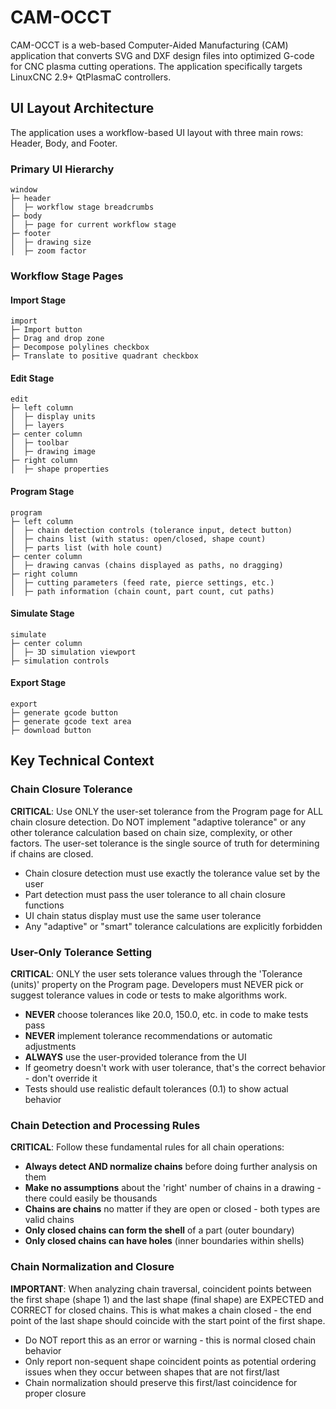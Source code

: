 # CAM-OCCT

CAM-OCCT is a web-based Computer-Aided Manufacturing (CAM) application that converts SVG and DXF design files into optimized G-code for CNC plasma cutting operations. The application specifically targets LinuxCNC 2.9+ QtPlasmaC controllers.

## UI Layout Architecture

The application uses a workflow-based UI layout with three main rows: Header, Body, and Footer.

### Primary UI Hierarchy

```
window
├─ header
│  ├─ workflow stage breadcrumbs
├─ body
│  ├─ page for current workflow stage
├─ footer
│  ├─ drawing size
│  ├─ zoom factor
```

### Workflow Stage Pages

#### Import Stage
```
import
├─ Import button
├─ Drag and drop zone
├─ Decompose polylines checkbox
├─ Translate to positive quadrant checkbox
```

#### Edit Stage
```
edit
├─ left column
│  ├─ display units
│  ├─ layers
├─ center column
│  ├─ toolbar
│  ├─ drawing image
├─ right column
│  ├─ shape properties
```

#### Program Stage
```
program
├─ left column
│  ├─ chain detection controls (tolerance input, detect button)
│  ├─ chains list (with status: open/closed, shape count)
│  ├─ parts list (with hole count)
├─ center column
│  ├─ drawing canvas (chains displayed as paths, no dragging)
├─ right column
│  ├─ cutting parameters (feed rate, pierce settings, etc.)
│  ├─ path information (chain count, part count, cut paths)
```

#### Simulate Stage
```
simulate
├─ center column
│  ├─ 3D simulation viewport
├─ simulation controls
```

#### Export Stage
```
export
├─ generate gcode button
├─ generate gcode text area
├─ download button
```

## Key Technical Context

### Chain Closure Tolerance
**CRITICAL**: Use ONLY the user-set tolerance from the Program page for ALL chain closure detection. Do NOT implement "adaptive tolerance" or any other tolerance calculation based on chain size, complexity, or other factors. The user-set tolerance is the single source of truth for determining if chains are closed.

- Chain closure detection must use exactly the tolerance value set by the user
- Part detection must pass the user tolerance to all chain closure functions  
- UI chain status display must use the same user tolerance
- Any "adaptive" or "smart" tolerance calculations are explicitly forbidden

### User-Only Tolerance Setting
**CRITICAL**: ONLY the user sets tolerance values through the 'Tolerance (units)' property on the Program page. Developers must NEVER pick or suggest tolerance values in code or tests to make algorithms work. 

- **NEVER** choose tolerances like 20.0, 150.0, etc. in code to make tests pass
- **NEVER** implement tolerance recommendations or automatic adjustments
- **ALWAYS** use the user-provided tolerance from the UI
- If geometry doesn't work with user tolerance, that's the correct behavior - don't override it
- Tests should use realistic default tolerances (0.1) to show actual behavior

### Chain Detection and Processing Rules

**CRITICAL**: Follow these fundamental rules for all chain operations:

- **Always detect AND normalize chains** before doing further analysis on them
- **Make no assumptions** about the 'right' number of chains in a drawing - there could easily be thousands
- **Chains are chains** no matter if they are open or closed - both types are valid chains
- **Only closed chains can form the shell** of a part (outer boundary)
- **Only closed chains can have holes** (inner boundaries within shells)

### Chain Normalization and Closure
**IMPORTANT**: When analyzing chain traversal, coincident points between the first shape (shape 1) and the last shape (final shape) are EXPECTED and CORRECT for closed chains. This is what makes a chain closed - the end point of the last shape should coincide with the start point of the first shape.

- Do NOT report this as an error or warning - this is normal closed chain behavior
- Only report non-sequent shape coincident points as potential ordering issues when they occur between shapes that are not first/last
- Chain normalization should preserve this first/last coincidence for proper closure

